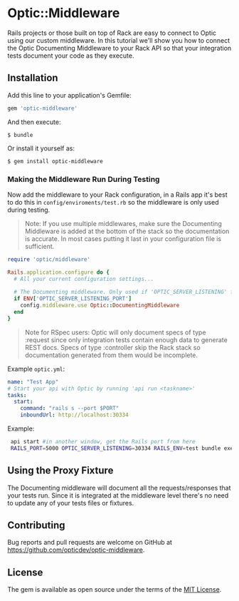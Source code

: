 # Optic::Middleware

Rails projects or those built on top of Rack are easy to connect to Optic using our custom middleware. In this tutorial we'll show you how to connect the Optic Documenting Middleware to your Rack API so that your integration tests document your code as they execute.

## Installation

Add this line to your application's Gemfile:

```ruby
gem 'optic-middleware'
```

And then execute:

    $ bundle

Or install it yourself as:

    $ gem install optic-middleware


### Making the Middleware Run During Testing
Now add the middleware to your Rack configuration, in a Rails app it's best to do this in `config/enviroments/test.rb` so the middleware is only used during testing. 

> Note: If you use multiple middlewares, make sure the Documenting Middleware is added at the bottom of the stack so the documentation is accurate. In most cases putting it last in your configuration file is sufficient. 

```ruby
require 'optic/middleware'

Rails.application.configure do {
  # All your current configuration settings...
  
  # The Documenting middleware. Only used if 'OPTIC_SERVER_LISTENING' flag is found in ENV. 
  if ENV['OPTIC_SERVER_LISTENING_PORT']
    config.middleware.use Optic::DocumentingMiddleware
  end
}
``` 

> Note for RSpec users: Optic will only document specs of type :request since only integration tests contain enough data to generate REST docs. Specs of type :controller skip the Rack stack so documentation generated from them would be incomplete.  

Example `optic.yml`:

```yml
name: "Test App"
# Start your api with Optic by running 'api run <taskname>'
tasks:
  start:
    command: "rails s --port $PORT"
    inboundUrl: http://localhost:30334
```

Example:

```sh
 api start #in another window, get the Rails port from here
 RAILS_PORT=5000 OPTIC_SERVER_LISTENING=30334 RAILS_ENV=test bundle exec rspec spec
```

## Using the Proxy Fixture
The Documenting middleware will document all the requests/responses that your tests run. Since it is integrated at the middleware level there's no need to update any of your tests files or fixtures. 

## Contributing

Bug reports and pull requests are welcome on GitHub at https://github.com/opticdev/optic-middleware.

## License

The gem is available as open source under the terms of the [MIT License](https://opensource.org/licenses/MIT).

